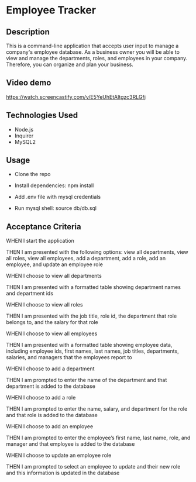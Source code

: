 # Employee Tracker

## Description
This is a command-line application that accepts user input to manage a company's employee database. As a business owner you will be able to view and manage the departments, roles, and employees in your company. Therefore, you can organize and plan your business.

## Video demo
https://watch.screencastify.com/v/E5YeUhEtAltgzc3RLGfj

## Technologies Used
- Node.js 
- Inquirer 
- MySQL2

## Usage
- Clone the repo

- Install dependencies: npm install

- Add .env file with mysql credentials

- Run mysql shell: source db/db.sql

## Acceptance Criteria
WHEN I start the application

THEN I am presented with the following options: view all departments, view all roles, view all employees, add a department, add a role, add an employee, and update an employee role

WHEN I choose to view all departments

THEN I am presented with a formatted table showing department names and department ids

WHEN I choose to view all roles

THEN I am presented with the job title, role id, the department that role belongs to, and the salary for that role

WHEN I choose to view all employees

THEN I am presented with a formatted table showing employee data, including employee ids, first names, last names, job titles, departments, salaries, and managers that the employees report to

WHEN I choose to add a department

THEN I am prompted to enter the name of the department and that department is added to the database

WHEN I choose to add a role

THEN I am prompted to enter the name, salary, and department for the role and that role is added to the database

WHEN I choose to add an employee

THEN I am prompted to enter the employee’s first name, last name, role, and manager and that employee is added to the database

WHEN I choose to update an employee role

THEN I am prompted to select an employee to update and their new role and this information is updated in the database
